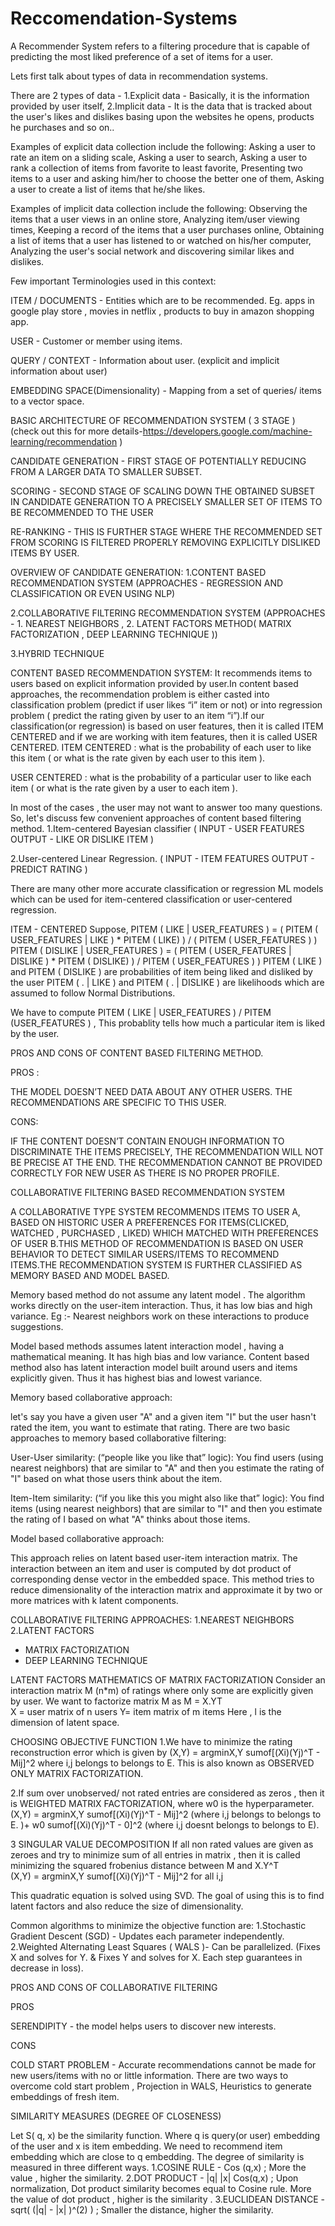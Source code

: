 # Reccomendation-Systems

A Recommender System refers to a filtering procedure that is capable of predicting the most liked preference of a set of items  for a user.

Lets first talk about types of data in recommendation systems.

There are 2 types of data - 
1.Explicit data - Basically, it is the information provided by user itself, 
2.Implicit data - It is the data that is tracked about the user's likes and dislikes basing upon the websites he opens, products he purchases and so on..

Examples of explicit data collection include the following:
  Asking a user to rate an item on a sliding scale,
  Asking a user to search,
  Asking a user to rank a collection of items from favorite to least favorite,
  Presenting two items to a user and asking him/her to choose the better one of them,
  Asking a user to create a list of items that he/she likes.
  
Examples of implicit data collection include the following:
  Observing the items that a user views in an online store,
  Analyzing item/user viewing times,
  Keeping a record of the items that a user purchases online,
  Obtaining a list of items that a user has listened to or watched on his/her computer,
  Analyzing the user's social network and discovering similar likes and dislikes.
  
Few important Terminologies used in this context: 

ITEM / DOCUMENTS - Entities which are to be recommended. Eg. apps in google play store , movies in netflix , products to buy in amazon shopping app.

USER - Customer or member using items.

QUERY / CONTEXT - Information about user.  (explicit and implicit information about user)

EMBEDDING SPACE(Dimensionality) - Mapping from a set of queries/ items to a vector space.  


BASIC ARCHITECTURE OF RECOMMENDATION SYSTEM ( 3 STAGE ) (check out this for more details-https://developers.google.com/machine-learning/recommendation )

CANDIDATE GENERATION - FIRST STAGE OF POTENTIALLY REDUCING FROM A LARGER DATA TO SMALLER SUBSET.  

SCORING - SECOND STAGE OF SCALING DOWN THE OBTAINED SUBSET IN CANDIDATE GENERATION TO A PRECISELY SMALLER SET OF ITEMS TO BE RECOMMENDED TO THE USER

RE-RANKING - THIS IS FURTHER STAGE WHERE THE RECOMMENDED SET FROM SCORING IS FILTERED PROPERLY REMOVING EXPLICITLY DISLIKED ITEMS BY USER.

OVERVIEW OF CANDIDATE GENERATION:
1.CONTENT BASED RECOMMENDATION SYSTEM
(APPROACHES - REGRESSION AND CLASSIFICATION OR EVEN USING NLP)

2.COLLABORATIVE FILTERING RECOMMENDATION SYSTEM
(APPROACHES - 1. NEAREST NEIGHBORS , 2. LATENT FACTORS METHOD( MATRIX FACTORIZATION , DEEP LEARNING TECHNIQUE ))

3.HYBRID TECHNIQUE 


CONTENT BASED RECOMMENDATION SYSTEM:
  It recommends items to users based on explicit information provided by user.In content based approaches, the recommendation problem is either casted into classification problem (predict if user likes “i” item or not) or into regression problem ( predict the rating given by user to an item “i”).If our classification(or regression) is based on user features, then it is called ITEM CENTERED and if we are working with item features, then it is called USER CENTERED. 
ITEM CENTERED : what is the probability of each user to like this item ( or what is the rate given by each user to this item ).

USER CENTERED : what is the probability of a particular user to like each item ( or what is the rate given by a user to each item ).

In most of the cases , the user may not want to answer too many questions. So, let's discuss few convenient approaches of content based filtering method.
1.Item-centered Bayesian classifier ( INPUT - USER FEATURES
OUTPUT - LIKE OR DISLIKE ITEM )

2.User-centered Linear Regression. ( INPUT - ITEM FEATURES
OUTPUT - PREDICT RATING )

There are many other more accurate classification or regression ML models which can be used for item-centered classification or user-centered regression. 

ITEM - CENTERED
Suppose,
PITEM ( LIKE | USER_FEATURES ) = ( PITEM ( USER_FEATURES | LIKE ) * PITEM ( LIKE) ) / ( PITEM ( USER_FEATURES ) )
PITEM ( DISLIKE | USER_FEATURES ) =  ( PITEM ( USER_FEATURES | DISLIKE ) * PITEM ( DISLIKE) ) /  PITEM ( USER_FEATURES ) )
PITEM ( LIKE )  and  PITEM (  DISLIKE  )  are probabilities of item being liked and disliked by the user 
PITEM ( . | LIKE )  and PITEM ( . | DISLIKE ) are likelihoods which are assumed to follow Normal Distributions.

We have to compute           PITEM ( LIKE | USER_FEATURES ) / PITEM (USER_FEATURES ) , This probablity tells how much a particular item is liked by the user.


PROS AND CONS OF CONTENT BASED FILTERING METHOD. 

PROS :

THE MODEL DOESN’T NEED DATA ABOUT ANY OTHER USERS.
THE RECOMMENDATIONS ARE SPECIFIC TO THIS USER. 

CONS:

IF THE CONTENT DOESN’T CONTAIN ENOUGH INFORMATION TO DISCRIMINATE THE ITEMS PRECISELY, THE RECOMMENDATION WILL NOT BE PRECISE AT THE END.
  THE RECOMMENDATION CANNOT BE PROVIDED CORRECTLY FOR NEW USER AS THERE IS NO PROPER PROFILE.


COLLABORATIVE FILTERING BASED RECOMMENDATION SYSTEM

A COLLABORATIVE TYPE SYSTEM RECOMMENDS ITEMS TO USER A, BASED ON HISTORIC USER A PREFERENCES FOR ITEMS(CLICKED, WATCHED , PURCHASED , LIKED) WHICH MATCHED WITH PREFERENCES OF USER B.THIS METHOD OF RECOMMENDATION IS BASED ON USER BEHAVIOR TO DETECT SIMILAR USERS/ITEMS TO RECOMMEND ITEMS.THE RECOMMENDATION SYSTEM IS FURTHER CLASSIFIED AS MEMORY BASED AND MODEL BASED.

Memory based method do not assume any latent model . The algorithm works directly on the user-item interaction. Thus, it has low bias and high variance.
Eg :- Nearest neighbors work on these interactions to produce suggestions.

Model based methods assumes latent interaction model , having a mathematical meaning. It has high bias and low variance.
Content based method also has latent interaction model built around users and items explicitly given. Thus it has highest bias and lowest variance.


Memory based collaborative approach:

 let's say you have a given user "A" and a given item "I" but the user hasn't rated the item, you want to estimate that rating.
There are two basic approaches to memory based collaborative filtering:

User-User similarity: (“people like you like that” logic):  You find users (using nearest neighbors) that are similar to "A" and then you estimate the rating of "I" based on what those users think about the item.

Item-Item similarity: (“if you like this you might also like that” logic):  You find items (using nearest neighbors) that are similar to "I" and then you estimate the rating of I based on what "A" thinks about those items.

Model based collaborative approach:

This approach relies on latent based user-item interaction matrix.
The interaction between an item and user is computed by dot product of corresponding dense vector in the embedded space.
This method tries to reduce dimensionality of the interaction matrix and approximate it by two or more matrices with k latent components.

COLLABORATIVE FILTERING APPROACHES:
1.NEAREST NEIGHBORS 
2.LATENT FACTORS
 - MATRIX FACTORIZATION
 - DEEP LEARNING TECHNIQUE

LATENT FACTORS
MATHEMATICS OF MATRIX FACTORIZATION 
Consider an interaction matrix M (n*m) of ratings where only some are explicitly given by user. We want to factorize matrix M as 
M = X.YT   
X = user matrix of n users 
Y= item matrix of m items
Here , l is the dimension of latent space.

CHOOSING OBJECTIVE FUNCTION
1.We have to minimize the rating reconstruction error which is given by 
  (X,Y) = argminX,Y sumof[(Xi)(Yj)^T - Mij]^2 where i,j belongs to belongs to E.
  This is also known as OBSERVED ONLY MATRIX FACTORIZATION.
  
2.If sum over unobserved/ not rated entries are considered as zeros , then it is WEIGHTED MATRIX FACTORIZATION, where w0 is the hyperparameter.
  (X,Y) = argminX,Y sumof[(Xi)(Yj)^T - Mij]^2 (where i,j belongs to belongs to E.
)+ w0 sumof[(Xi)(Yj)^T - 0]^2 (where i,j doesnt belongs to belongs to E).

3 SINGULAR VALUE DECOMPOSITION
If all non rated values are given as zeroes and try to minimize sum of all entries in matrix , then it is called minimizing the squared frobenius distance between M and    X.Y^T   
(X,Y) = argminX,Y sumof[(Xi)(Yj)^T - Mij]^2 for all i,j 

This quadratic equation is solved using SVD.  The goal of using this is to find latent factors and also reduce the size of dimensionality.

Common algorithms to minimize the objective function are:
1.Stochastic Gradient Descent (SGD) - Updates each parameter independently.
2.Weighted Alternating Least Squares ( WALS )- Can be parallelized.
(Fixes X and solves for Y.  &  Fixes Y and solves for X.
Each step guarantees in decrease in loss).

PROS AND CONS OF COLLABORATIVE FILTERING

PROS

SERENDIPITY - the model helps users to discover new interests.

CONS

COLD START PROBLEM - 
Accurate recommendations cannot be made for new users/items with no or little information.
There are two ways to overcome cold start problem ,
Projection in WALS,
Heuristics to generate embeddings of fresh item.




SIMILARITY MEASURES (DEGREE OF CLOSENESS)

Let S( q, x) be the similarity function. Where q is query(or user) embedding of the user and x  is item embedding. We need to recommend item embedding which are close to q embedding. The degree of similarity is measured in three different ways.
1.COSINE RULE - Cos (q,x) ; More the value , higher the similarity.
2.DOT PRODUCT - |q| |x| Cos(q,x) ; Upon normalization, Dot product similarity becomes equal to Cosine rule. More the value of dot product , higher is the similarity .
3.EUCLIDEAN DISTANCE - sqrt(  (|q| - |x| )^(2) ) ; Smaller the distance, higher the similarity.


